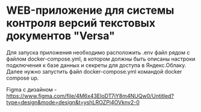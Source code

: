 # WEB-приложение для системы контроля версий текстовых документов "Versa" #
Для запуска приложения необходимо расположить .env файл рядом с файлом docker-compose.yml, в котором должны быть описаны настроки подключения к базе данных и секреты для доступа в Яндекс.Облаку.
Далее нужно запустить файл docker-compose.yml командой docker compose up.

Figma с дизайном - https://www.figma.com/file/4M6x43EIoDT7jY8m4NUQw0/Untitled?type=design&mode=design&t=yshLROZPj4OVknv2-0 

